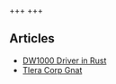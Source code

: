 +++
+++

## Articles

<ul class="articles">
    <li>
        <a href="/dw1000" target="_self">
            DW1000 Driver in Rust
        </a>
    </li>
    <li>
        <a href="/tlera-corp-gnat" target="_self">
            Tlera Corp Gnat
        </a>
    </li>
</ul>
